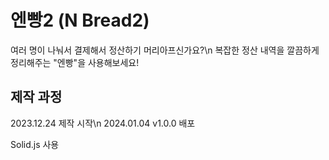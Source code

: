 # 엔빵2 (N Bread2)

여러 명이 나눠서 결제해서 정산하기 머리아프신가요?\n
복잡한 정산 내역을 깔끔하게 정리해주는 "엔빵"을 사용해보세요!

## 제작 과정

2023.12.24 제작 시작\n
2024.01.04 v1.0.0 배포

Solid.js 사용
